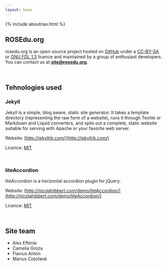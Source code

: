 ```yaml
---
layout: base
---
```


{% include aboutnav.html %}
<br>

## ROSEdu.org

rosedu.org is an open-source project hosted on [GitHub](https://github.com/rosedu/site) under a [CC-BY-SA](http://creativecommons.org/licenses/by-sa/3.0/) or [GNU FDL 1.3](http://www.gnu.org/copyleft/fdl.html) licence and maintained by a group of enthusiast developers. You can contact us at **site@rosedu.org**.

<br>

## Tehnologies used


### Jekyll

Jekyll is a simple, blog aware, static site generator. It takes a template directory (representing the raw form of a website), runs it through Textile or Markdown and Liquid converters, and spits out a complete, static website suitable for serving with Apache or your favorite web server. 

Website: [http://jekyllrb.com/](http://jekyllrb.com/)

Licence: [MIT](http://en.wikipedia.org/wiki/MIT_License)

<br>

### liteAccordion

liteAccordion is a horizontal accordion plugin for jQuery.

Website: [http://nicolahibbert.com/demo/liteAccordion/](http://nicolahibbert.com/demo/liteAccordion/)

Licence: [MIT](http://en.wikipedia.org/wiki/MIT_License)

<br>

## Site team

* Alex Eftimie
* Camelia Groza
* Flavius Anton
* Marius Coțofană
